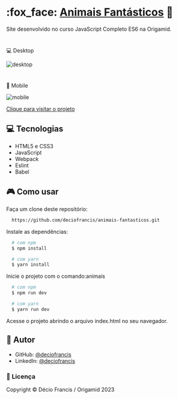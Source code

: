 <h1>:fox_face: <a href="https://deciofrancis.github.io/animais-fantasticos/">Animais Fantásticos</a>  🐻</h1>

Site desenvolvido no curso JavaScript Completo ES6 na Origamid.
#
:computer: Desktop

![desktop](https://github.com/deciofrancis/animais-fantasticos/blob/main/img/screenshot-desktop.gif)

#
:iphone: Mobile

![mobile](https://github.com/deciofrancis/animais-fantasticos/blob/main/img/screenshot-mobile.gif)

[Clique para visitar o projeto](https://deciofrancis.github.io/animais-fantasticos/)
## :computer: Tecnologias

- HTML5 e CSS3
- JavaScript
- Webpack
- Eslint
- Babel


##  🎮 Como usar

Faça um clone deste repositório:

```bash
  https://github.com/deciofrancis/animais-fantasticos.git
```
Instale as dependências:
```bash
  # com npm
  $ npm install

  # com yarn
  $ yarn install
```
Inicie o projeto com o comando:animais
```bash
  # com npm
  $ npm run dev

  # com yarn
  $ yarn run dev
```

Acesse o projeto abrindo o arquivo index.html no seu navegador.
## :blue_book: Autor

- GitHub: [@deciofrancis](https://www.github.com/deciofrancis)
- LinkedIn: [@deciofrancis](https://www.linkedin.com/in/deciofrancis)

### 📃 Licença

Copyright © Décio Francis / Origamid 2023
